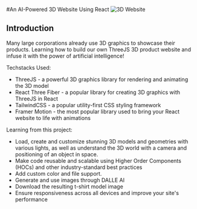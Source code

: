 #An AI-Powered 3D Website Using React
![3D Website](https://i.ibb.co/Krk39Cf/Thumbnali.png)

## Introduction
Many large corporations already use 3D graphics to showcase their products. Learning how to build our own ThreeJS 3D product website and infuse it with the power of artificial intelligence! 
 
Techstacks Used:
- ThreeJS - a powerful 3D graphics library for rendering and animating the 3D model
- React Three Fiber - a popular library for creating 3D graphics with ThreeJS in React
- TailwindCSS - a popular utility-first CSS styling framework
- Framer Motion - the most popular library used to bring your React website to life with animations

Learning from this project:
- Load, create and customize stunning 3D models and geometries with various lights, as well as understand the 3D world with a camera and positioning of an object in space.
- Make code reusable and scalable using Higher Order Components (HOCs) and other industry-standard best practices
- Add custom color and file support.
- Generate and use images through DALLE AI
- Download the resulting t-shirt model image
- Ensure responsiveness across all devices and improve your site's performance
